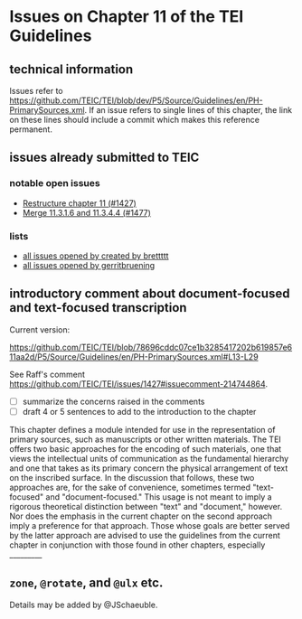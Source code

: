 # Issues on Chapter 11 of the TEI Guidelines

## technical information
Issues refer to https://github.com/TEIC/TEI/blob/dev/P5/Source/Guidelines/en/PH-PrimarySources.xml.
If an issue refers to single lines of this chapter, the link on these lines should include a commit which makes this reference permanent. 

## issues already submitted to TEIC

### notable open issues
* [Restructure chapter 11 (#1427)](https://github.com/TEIC/TEI/issues/1427) 
* [ Merge 11.3.1.6 and 11.3.4.4 (#1477)](https://github.com/TEIC/TEI/issues/1477)

### lists
* [all issues opened by created by brettttt](https://github.com/TEIC/TEI/issues?utf8=%E2%9C%93&q=is%3Aissue+author%3Abrettttt+)
* [all issues opened by gerritbruening](https://github.com/TEIC/TEI/issues?utf8=%E2%9C%93&q=is%3Aissue+author%3Agerritbruening+)

## introductory comment about document-focused and text-focused transcription
Current version:

https://github.com/TEIC/TEI/blob/78696cddc07ce1b3285417202b619857e611aa2d/P5/Source/Guidelines/en/PH-PrimarySources.xml#L13-L29

See Raff's comment https://github.com/TEIC/TEI/issues/1427#issuecomment-214744864.

- [ ] summarize the concerns raised in the comments
- [ ] draft 4 or 5 sentences to add to the introduction to the chapter

This chapter defines a module intended for use in the representation of primary sources, such as manuscripts or other written materials. The TEI offers two basic approaches for the encoding of such materials, one that views the intellectual units of communication as the fundamental hierarchy and one that takes as its primary concern the physical arrangement of text on the inscribed surface. In the discussion that follows, these two approaches are, for the sake of convenience, sometimes termed "text-focused" and "document-focused." This usage is not meant to imply a rigorous theoretical distinction between "text" and "document," however. Nor does the emphasis in the current chapter on the second approach imply a preference for that approach. Those whose goals are better served by the latter approach are advised to use the guidelines from the current chapter in conjunction with those found in other chapters, especially _________

## `zone`, `@rotate`, and `@ulx` etc.
Details may be added by @JSchaeuble.
